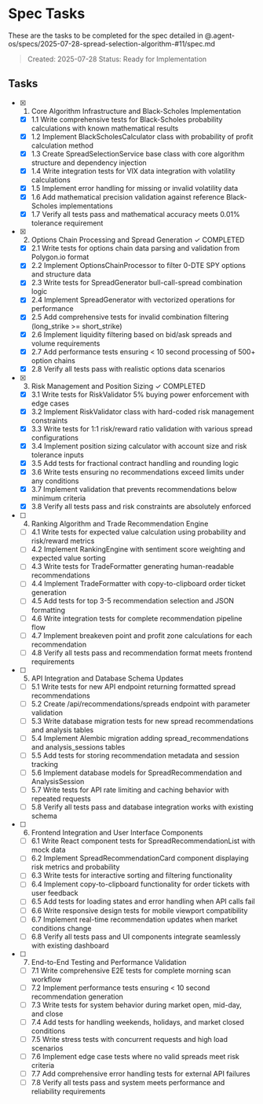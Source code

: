 # Spec Tasks

These are the tasks to be completed for the spec detailed in @.agent-os/specs/2025-07-28-spread-selection-algorithm-#11/spec.md

> Created: 2025-07-28
> Status: Ready for Implementation

## Tasks

- [x] 1. Core Algorithm Infrastructure and Black-Scholes Implementation
	- [x] 1.1 Write comprehensive tests for Black-Scholes probability calculations with known mathematical results
	- [x] 1.2 Implement BlackScholesCalculator class with probability of profit calculation method
	- [x] 1.3 Create SpreadSelectionService base class with core algorithm structure and dependency injection
	- [x] 1.4 Write integration tests for VIX data integration with volatility calculations
	- [x] 1.5 Implement error handling for missing or invalid volatility data
	- [x] 1.6 Add mathematical precision validation against reference Black-Scholes implementations
	- [x] 1.7 Verify all tests pass and mathematical accuracy meets 0.01% tolerance requirement

- [x] 2. Options Chain Processing and Spread Generation ✓ COMPLETED
	- [x] 2.1 Write tests for options chain data parsing and validation from Polygon.io format
	- [x] 2.2 Implement OptionsChainProcessor to filter 0-DTE SPY options and structure data
	- [x] 2.3 Write tests for SpreadGenerator bull-call-spread combination logic
	- [x] 2.4 Implement SpreadGenerator with vectorized operations for performance
	- [x] 2.5 Add comprehensive tests for invalid combination filtering (long_strike >= short_strike)
	- [x] 2.6 Implement liquidity filtering based on bid/ask spreads and volume requirements
	- [x] 2.7 Add performance tests ensuring < 10 second processing of 500+ option chains
	- [x] 2.8 Verify all tests pass with realistic options data scenarios

- [x] 3. Risk Management and Position Sizing ✓ COMPLETED
	- [x] 3.1 Write tests for RiskValidator 5% buying power enforcement with edge cases
	- [x] 3.2 Implement RiskValidator class with hard-coded risk management constraints
	- [x] 3.3 Write tests for 1:1 risk/reward ratio validation with various spread configurations
	- [x] 3.4 Implement position sizing calculator with account size and risk tolerance inputs
	- [x] 3.5 Add tests for fractional contract handling and rounding logic
	- [x] 3.6 Write tests ensuring no recommendations exceed limits under any conditions
	- [x] 3.7 Implement validation that prevents recommendations below minimum criteria
	- [x] 3.8 Verify all tests pass and risk constraints are absolutely enforced

- [ ] 4. Ranking Algorithm and Trade Recommendation Engine
	- [ ] 4.1 Write tests for expected value calculation using probability and risk/reward metrics
	- [ ] 4.2 Implement RankingEngine with sentiment score weighting and expected value sorting
	- [ ] 4.3 Write tests for TradeFormatter generating human-readable recommendations
	- [ ] 4.4 Implement TradeFormatter with copy-to-clipboard order ticket generation
	- [ ] 4.5 Add tests for top 3-5 recommendation selection and JSON formatting
	- [ ] 4.6 Write integration tests for complete recommendation pipeline flow
	- [ ] 4.7 Implement breakeven point and profit zone calculations for each recommendation
	- [ ] 4.8 Verify all tests pass and recommendation format meets frontend requirements

- [ ] 5. API Integration and Database Schema Updates
	- [ ] 5.1 Write tests for new API endpoint returning formatted spread recommendations
	- [ ] 5.2 Create /api/recommendations/spreads endpoint with parameter validation
	- [ ] 5.3 Write database migration tests for new spread recommendations and analysis tables
	- [ ] 5.4 Implement Alembic migration adding spread_recommendations and analysis_sessions tables
	- [ ] 5.5 Add tests for storing recommendation metadata and session tracking
	- [ ] 5.6 Implement database models for SpreadRecommendation and AnalysisSession
	- [ ] 5.7 Write tests for API rate limiting and caching behavior with repeated requests
	- [ ] 5.8 Verify all tests pass and database integration works with existing schema

- [ ] 6. Frontend Integration and User Interface Components
	- [ ] 6.1 Write React component tests for SpreadRecommendationList with mock data
	- [ ] 6.2 Implement SpreadRecommendationCard component displaying risk metrics and probability
	- [ ] 6.3 Write tests for interactive sorting and filtering functionality
	- [ ] 6.4 Implement copy-to-clipboard functionality for order tickets with user feedback
	- [ ] 6.5 Add tests for loading states and error handling when API calls fail
	- [ ] 6.6 Write responsive design tests for mobile viewport compatibility
	- [ ] 6.7 Implement real-time recommendation updates when market conditions change
	- [ ] 6.8 Verify all tests pass and UI components integrate seamlessly with existing dashboard

- [ ] 7. End-to-End Testing and Performance Validation
	- [ ] 7.1 Write comprehensive E2E tests for complete morning scan workflow
	- [ ] 7.2 Implement performance tests ensuring < 10 second recommendation generation
	- [ ] 7.3 Write tests for system behavior during market open, mid-day, and close
	- [ ] 7.4 Add tests for handling weekends, holidays, and market closed conditions
	- [ ] 7.5 Write stress tests with concurrent requests and high load scenarios
	- [ ] 7.6 Implement edge case tests where no valid spreads meet risk criteria
	- [ ] 7.7 Add comprehensive error handling tests for external API failures
	- [ ] 7.8 Verify all tests pass and system meets performance and reliability requirements